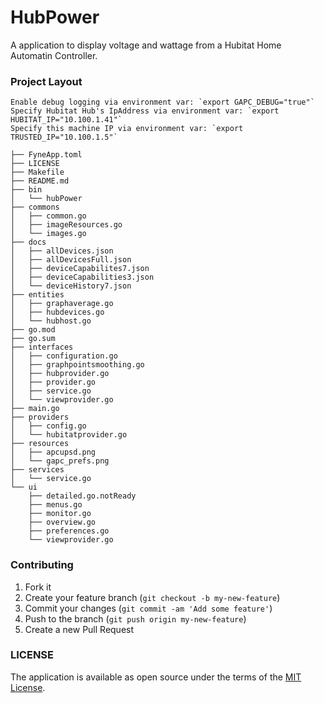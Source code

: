 # HubPower

A application to display voltage and wattage from a Hubitat Home Automatin Controller.




### Project Layout

    Enable debug logging via environment var: `export GAPC_DEBUG="true"`
    Specify Hubitat Hub's IpAddress via environment var: `export HUBITAT_IP="10.100.1.41"`
    Specify this machine IP via environment var: `export TRUSTED_IP="10.100.1.5"`


```text
├── FyneApp.toml
├── LICENSE
├── Makefile
├── README.md
├── bin
│   └── hubPower
├── commons
│   ├── common.go
│   ├── imageResources.go
│   └── images.go
├── docs
│   ├── allDevices.json
│   ├── allDevicesFull.json
│   ├── deviceCapabilites7.json
│   ├── deviceCapabilities3.json
│   └── deviceHistory7.json
├── entities
│   ├── graphaverage.go
│   ├── hubdevices.go
│   └── hubhost.go
├── go.mod
├── go.sum
├── interfaces
│   ├── configuration.go
│   ├── graphpointsmoothing.go
│   ├── hubprovider.go
│   ├── provider.go
│   ├── service.go
│   └── viewprovider.go
├── main.go
├── providers
│   ├── config.go
│   └── hubitatprovider.go
├── resources
│   ├── apcupsd.png
│   └── gapc_prefs.png
├── services
│   └── service.go
└── ui
    ├── detailed.go.notReady
    ├── menus.go
    ├── monitor.go
    ├── overview.go
    ├── preferences.go
    └── viewprovider.go
```

### Contributing

1. Fork it
2. Create your feature branch (`git checkout -b my-new-feature`)
3. Commit your changes (`git commit -am 'Add some feature'`)
4. Push to the branch (`git push origin my-new-feature`)
5. Create a new Pull Request


### LICENSE
The application is available as open source under the terms of the [MIT License](http://opensource.org/licenses/MIT).
